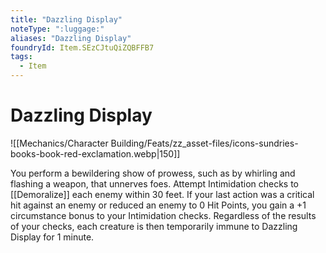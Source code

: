 ```yaml
---
title: "Dazzling Display"
noteType: ":luggage:"
aliases: "Dazzling Display"
foundryId: Item.SEzCJtuQiZQBFFB7
tags:
  - Item
---
```


# Dazzling Display
![[Mechanics/Character Building/Feats/zz_asset-files/icons-sundries-books-book-red-exclamation.webp|150]]

You perform a bewildering show of prowess, such as by whirling and flashing a weapon, that unnerves foes. Attempt Intimidation checks to [[Demoralize]] each enemy within 30 feet. If your last action was a critical hit against an enemy or reduced an enemy to 0 Hit Points, you gain a +1 circumstance bonus to your Intimidation checks. Regardless of the results of your checks, each creature is then temporarily immune to Dazzling Display for 1 minute.
